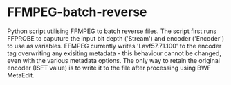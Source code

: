 # FFMPEG-batch-reverse
Python script utilising FFMPEG to batch reverse files.  The script first runs FFPROBE to caputure the input bit depth ('Stream') and encoder ('Encoder') to use as variables.  FFMPEG currently writes 'Lavf57.71.100' to the encoder tag overwriting any exisiting metadata - this behaviour cannot be changed, even with the various metadata options.  The only way to retain the original encoder (ISFT value) is to write it to the file after processing using BWF MetaEdit.
